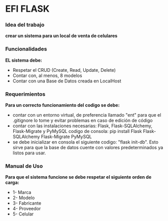 # EFI FLASK

### Idea del trabajo
__crear un sistema para un local de venta de celulares__ 

### Funcionalidades
__EL sistema debe:__
- Respetar el CRUD (Create, Read, Update, Delete)
- Contar con, al menos, 8 modelos
- Contar con una Base de Datos creada en LocalHost

### Requerimientos
__Para un correcto funcionamiento del codigo se debe:__
- contar con un entorno virtual, de preferencia llamado "ent" para que el .gitignore lo tome y evitar problemas en caso de edición de código
- contar con las instalaciones necesarias: Flask, Flask-SQLAlchemy, Flask-Migrate y PyMySQL
  codigo de consola: pip install Flask Flask-SQLAlchemy Flask-Migrate PyMySQL
- se debe inicializar en consola el siguiente codigo: "flask init-db". Esto sirve para que la base de datos cuente con valores predeterminados ya listos para usar.

### Manual de Uso
__Para que el sistema funcione se debe respetar el siguiente orden de carga:__
- 1- Marca
- 2- Modelo
- 3- Fabricante
- 4- Proveedor
- 5- Celular
